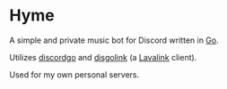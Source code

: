 # Hyme

A simple and private music bot for Discord written in [Go](https://golang.org/).

Utilizes [discordgo](https://github.com/bwmarrin/discordgo) and [disgolink](https://github.com/DisgoOrg/disgolink) (a [Lavalink](https://github.com/freyacodes/Lavalink) client).

Used for my own personal servers.
